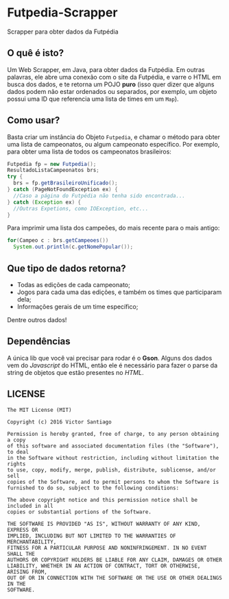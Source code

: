 # Futpedia-Scrapper
Scrapper para obter dados da Futpédia

## O quê é isto?
Um Web Scrapper, em Java, para obter dados da Futpédia.
Em outras palavras, ele abre uma conexão com o site da Futpédia, e varre o HTML em busca dos dados, e te retorna um POJO **puro** (isso quer dizer que alguns dados podem não estar ordenados ou separados, por exemplo, um objeto possui uma ID que referencia uma lista de times em um ``Map``).

## Como usar?
Basta criar um instância do Objeto ``Futpedia``, e chamar o método para obter uma lista de campeonatos, ou algum campeonato específico.
Por exemplo, para obter uma lista de todos os campeonatos brasileiros:
```java
Futpedia fp = new Futpedia();
ResultadoListaCampeonatos brs;
try {
  brs = fp.getBrasileiroUnificado();
} catch (PageNotFoundException ex) {
  //Caso a página do Futpédia não tenha sido encontrada...
} catch (Exception ex) {
  //Outras Expetions, como IOException, etc...
}
```

Para imprimir uma lista dos campeões, do mais recente para o mais antigo:
```java
for(Campeo c : brs.getCampeoes())
  System.out.println(c.getNomePopular());
```

## Que tipo de dados retorna?
- Todas as edições de cada campeonato;
- Jogos para cada uma das edições, e também os times que participaram dela;
- Informações gerais de um time específico;

Dentre outros dados!

## Dependências
A única lib que você vai precisar para rodar é o **Gson**. Alguns dos dados vem do *Javascript* do HTML, então ele é necessário para fazer o parse da string de objetos que estão presentes no *HTML*.

## LICENSE
```
The MIT License (MIT)

Copyright (c) 2016 Victor Santiago

Permission is hereby granted, free of charge, to any person obtaining a copy
of this software and associated documentation files (the "Software"), to deal
in the Software without restriction, including without limitation the rights
to use, copy, modify, merge, publish, distribute, sublicense, and/or sell
copies of the Software, and to permit persons to whom the Software is
furnished to do so, subject to the following conditions:

The above copyright notice and this permission notice shall be included in all
copies or substantial portions of the Software.

THE SOFTWARE IS PROVIDED "AS IS", WITHOUT WARRANTY OF ANY KIND, EXPRESS OR
IMPLIED, INCLUDING BUT NOT LIMITED TO THE WARRANTIES OF MERCHANTABILITY,
FITNESS FOR A PARTICULAR PURPOSE AND NONINFRINGEMENT. IN NO EVENT SHALL THE
AUTHORS OR COPYRIGHT HOLDERS BE LIABLE FOR ANY CLAIM, DAMAGES OR OTHER
LIABILITY, WHETHER IN AN ACTION OF CONTRACT, TORT OR OTHERWISE, ARISING FROM,
OUT OF OR IN CONNECTION WITH THE SOFTWARE OR THE USE OR OTHER DEALINGS IN THE
SOFTWARE.
```
